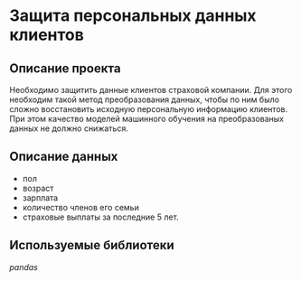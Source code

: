 # Защита персональных данных клиентов

## Описание проекта
Необходимо защитить данные клиентов страховой компании. Для этого необходим такой метод преобразования данных, чтобы по ним было сложно восстановить исходную персональную информацию клиентов. 
При этом качество моделей машинного обучения на преобразованых данных не должно снижаться. 

## Описание данных
- пол 
- возраст
- зарплата 
- количество членов его семьи
- страховые выплаты за последние 5 лет.

## Используемые библиотеки
*pandas*
